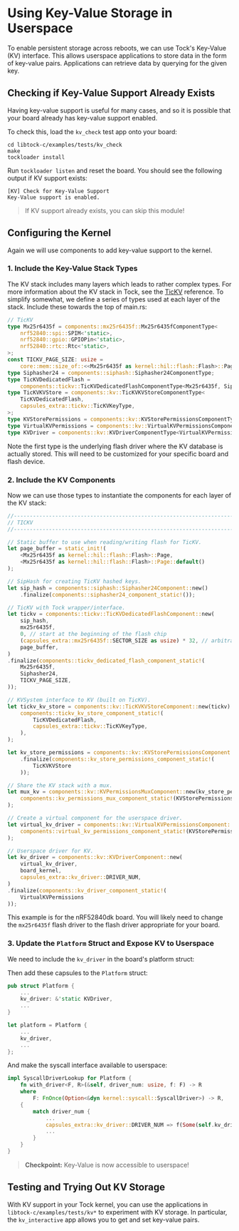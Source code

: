 # Using Key-Value Storage in Userspace

To enable persistent storage across reboots, we can use Tock's Key-Value
(KV) interface. This allows userspace applications to store data in the form of
key-value pairs. Applications can retrieve data by querying for the given key.

## Checking if Key-Value Support Already Exists

Having key-value support is useful for many cases, and so it is possible that
your board already has key-value support enabled.

To check this, load the `kv_check` test app onto your board:

```
cd libtock-c/examples/tests/kv_check
make
tockloader install
```

Run `tockloader listen` and reset the board. You should see the following output
if KV support exists:

```
[KV] Check for Key-Value Support
Key-Value support is enabled.
```

> If KV support already exists, you can skip this module!

## Configuring the Kernel

Again we will use components to add key-value support to the kernel.

### 1. Include the Key-Value Stack Types

The KV stack includes many layers which leads to rather complex types. For more
information about the KV stack in Tock, see the [TicKV](../../course/tickv.md)
reference. To simplify somewhat, we define a series of types used at each layer
of the stack. Include these towards the top of main.rs:

```rust
// TicKV
type Mx25r6435f = components::mx25r6435f::Mx25r6435fComponentType<
    nrf52840::spi::SPIM<'static>,
    nrf52840::gpio::GPIOPin<'static>,
    nrf52840::rtc::Rtc<'static>,
>;
const TICKV_PAGE_SIZE: usize =
    core::mem::size_of::<<Mx25r6435f as kernel::hil::flash::Flash>::Page>();
type Siphasher24 = components::siphash::Siphasher24ComponentType;
type TicKVDedicatedFlash =
    components::tickv::TicKVDedicatedFlashComponentType<Mx25r6435f, Siphasher24, TICKV_PAGE_SIZE>;
type TicKVKVStore = components::kv::TicKVKVStoreComponentType<
    TicKVDedicatedFlash,
    capsules_extra::tickv::TicKVKeyType,
>;
type KVStorePermissions = components::kv::KVStorePermissionsComponentType<TicKVKVStore>;
type VirtualKVPermissions = components::kv::VirtualKVPermissionsComponentType<KVStorePermissions>;
type KVDriver = components::kv::KVDriverComponentType<VirtualKVPermissions>;
```

Note the first type is the underlying flash driver where the KV database is
actually stored. This will need to be customized for your specific board and
flash device.

### 2. Include the KV Components

Now we can use those types to instantiate the components for each layer of the
KV stack:

```rust
//--------------------------------------------------------------------------
// TICKV
//--------------------------------------------------------------------------

// Static buffer to use when reading/writing flash for TicKV.
let page_buffer = static_init!(
    <Mx25r6435f as kernel::hil::flash::Flash>::Page,
    <Mx25r6435f as kernel::hil::flash::Flash>::Page::default()
);

// SipHash for creating TicKV hashed keys.
let sip_hash = components::siphash::Siphasher24Component::new()
    .finalize(components::siphasher24_component_static!());

// TicKV with Tock wrapper/interface.
let tickv = components::tickv::TicKVDedicatedFlashComponent::new(
    sip_hash,
    mx25r6435f,
    0, // start at the beginning of the flash chip
    (capsules_extra::mx25r6435f::SECTOR_SIZE as usize) * 32, // arbitrary size of 32 pages
    page_buffer,
)
.finalize(components::tickv_dedicated_flash_component_static!(
    Mx25r6435f,
    Siphasher24,
    TICKV_PAGE_SIZE,
));

// KVSystem interface to KV (built on TicKV).
let tickv_kv_store = components::kv::TicKVKVStoreComponent::new(tickv).finalize(
    components::tickv_kv_store_component_static!(
        TicKVDedicatedFlash,
        capsules_extra::tickv::TicKVKeyType,
    ),
);

let kv_store_permissions = components::kv::KVStorePermissionsComponent::new(tickv_kv_store)
    .finalize(components::kv_store_permissions_component_static!(
        TicKVKVStore
    ));

// Share the KV stack with a mux.
let mux_kv = components::kv::KVPermissionsMuxComponent::new(kv_store_permissions).finalize(
    components::kv_permissions_mux_component_static!(KVStorePermissions),
);

// Create a virtual component for the userspace driver.
let virtual_kv_driver = components::kv::VirtualKVPermissionsComponent::new(mux_kv).finalize(
    components::virtual_kv_permissions_component_static!(KVStorePermissions),
);

// Userspace driver for KV.
let kv_driver = components::kv::KVDriverComponent::new(
    virtual_kv_driver,
    board_kernel,
    capsules_extra::kv_driver::DRIVER_NUM,
)
.finalize(components::kv_driver_component_static!(
    VirtualKVPermissions
));
```

This example is for the nRF52840dk board. You will likely need to change the
`mx25r6435f` flash driver to the flash driver appropriate for your board.

### 3. Update the `Platform` Struct and Expose KV to Userspace

We need to include the `kv_driver` in the board's platform struct:

Then add these capsules to the `Platform` struct:

```rust
pub struct Platform {
    ...
    kv_driver: &'static KVDriver,
    ...
}

let platform = Platform {
    ...
    kv_driver,
    ...
};
```

And make the syscall interface available to userspace:

```rust
impl SyscallDriverLookup for Platform {
    fn with_driver<F, R>(&self, driver_num: usize, f: F) -> R
    where
        F: FnOnce(Option<&dyn kernel::syscall::SyscallDriver>) -> R,
    {
        match driver_num {
            ...
            capsules_extra::kv_driver::DRIVER_NUM => f(Some(self.kv_driver)),
            ...
        }
    }
}
```

> **Checkpoint:** Key-Value is now accessible to userspace!

## Testing and Trying Out KV Storage

With KV support in your Tock kernel, you can use the applications in
`libtock-c/examples/tests/kv*` to experiment with KV storage. In particular, the
`kv_interactive` app allows you to get and set key-value pairs.

